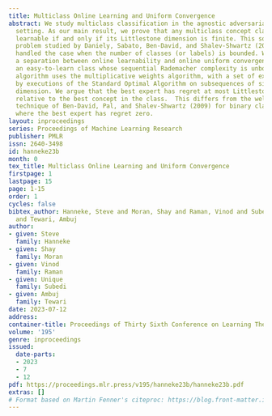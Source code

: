 ```yaml
---
title: Multiclass Online Learning and Uniform Convergence
abstract: We study multiclass classification in the agnostic adversarial online learning
  setting. As our main result, we prove that any multiclass concept class is agnostically
  learnable if and only if its Littlestone dimension is finite. This solves an open
  problem studied by Daniely, Sabato, Ben-David, and Shalev-Shwartz (2011,2015) who
  handled the case when the number of classes (or labels) is bounded. We also prove
  a separation between online learnability and online uniform convergence by exhibiting
  an easy-to-learn class whose sequential Rademacher complexity is unbounded.Our learning
  algorithm uses the multiplicative weights algorithm, with a set of experts defined
  by executions of the Standard Optimal Algorithm on subsequences of size Littlestone
  dimension. We argue that the best expert has regret at most Littlestone dimension
  relative to the best concept in the class.  This differs from the well-known covering
  technique of Ben-David, Pal, and Shalev-Shwartz (2009) for binary classification,
  where the best expert has regret zero.
layout: inproceedings
series: Proceedings of Machine Learning Research
publisher: PMLR
issn: 2640-3498
id: hanneke23b
month: 0
tex_title: Multiclass Online Learning and Uniform Convergence
firstpage: 1
lastpage: 15
page: 1-15
order: 1
cycles: false
bibtex_author: Hanneke, Steve and Moran, Shay and Raman, Vinod and Subedi, Unique
  and Tewari, Ambuj
author:
- given: Steve
  family: Hanneke
- given: Shay
  family: Moran
- given: Vinod
  family: Raman
- given: Unique
  family: Subedi
- given: Ambuj
  family: Tewari
date: 2023-07-12
address: 
container-title: Proceedings of Thirty Sixth Conference on Learning Theory
volume: '195'
genre: inproceedings
issued:
  date-parts:
  - 2023
  - 7
  - 12
pdf: https://proceedings.mlr.press/v195/hanneke23b/hanneke23b.pdf
extras: []
# Format based on Martin Fenner's citeproc: https://blog.front-matter.io/posts/citeproc-yaml-for-bibliographies/
---
```

